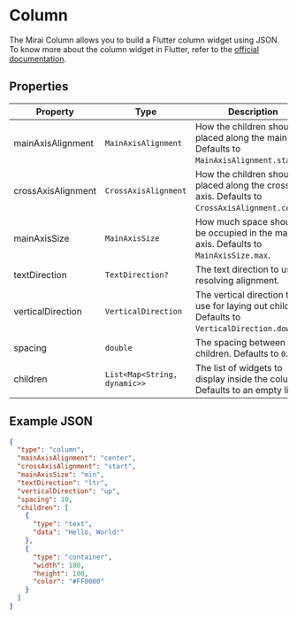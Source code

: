 # Column

The Mirai Column allows you to build a Flutter column widget using JSON.
To know more about the column widget in Flutter, refer to the [official documentation](https://api.flutter.dev/flutter/widgets/Column-class.html).

## Properties

| Property           | Type                         | Description                                                                                      |
|--------------------|------------------------------|--------------------------------------------------------------------------------------------------|
| mainAxisAlignment  | `MainAxisAlignment`          | How the children should be placed along the main axis. Defaults to `MainAxisAlignment.start`.    |
| crossAxisAlignment | `CrossAxisAlignment`         | How the children should be placed along the cross axis. Defaults to `CrossAxisAlignment.center`. |
| mainAxisSize       | `MainAxisSize`               | How much space should be occupied in the main axis. Defaults to `MainAxisSize.max`.              |
| textDirection      | `TextDirection?`             | The text direction to use for resolving alignment.                                               |
| verticalDirection  | `VerticalDirection`          | The vertical direction to use for laying out children. Defaults to `VerticalDirection.down`.     |
| spacing            | `double`                     | The spacing between children. Defaults to `0`.                                                   |
| children           | `List<Map<String, dynamic>>` | The list of widgets to display inside the column. Defaults to an empty list.                     |

## Example JSON

```json
{
  "type": "column",
  "mainAxisAlignment": "center",
  "crossAxisAlignment": "start",
  "mainAxisSize": "min",
  "textDirection": "ltr",
  "verticalDirection": "up",
  "spacing": 10,
  "children": [
    {
      "type": "text",
      "data": "Hello, World!"
    },
    {
      "type": "container",
      "width": 100,
      "height": 100,
      "color": "#FF0000"
    }
  ]
}
```